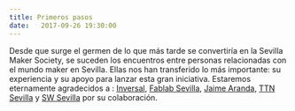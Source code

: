 ```yaml
---
title: Primeros pasos
date:   2017-09-26 19:30:00
---
```

Desde que surge el germen de lo que más tarde se convertiría en la Sevilla Maker Society,
se suceden los encuentros entre personas relacionadas con el mundo maker en Sevilla. Ellas nos han
transferido lo más importante: su experiencia y su apoyo para lanzar esta gran iniciativa.
Estaremos eternamente agradecidos a : [Inversal](https://inversalblog.wordpress.com/),
[Fablab Sevilla](http://fablabsevilla.us.es/), [Jaime Aranda](http://www.jaimearanda.com/),
[TTN Sevilla](https://www.thethingsnetwork.org/community/sevilla/) y [SW Sevilla](http://sw.sevillaup.com/0)
por su colaboración.
